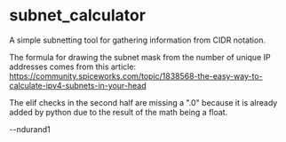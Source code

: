# subnet_calculator
A simple subnetting tool for gathering information from CIDR notation. 

The formula for drawing the subnet mask from the number of unique IP addresses comes from this article: 
https://community.spiceworks.com/topic/1838568-the-easy-way-to-calculate-ipv4-subnets-in-your-head

The elif checks in the second half are missing a ".0" because it is already added by python due to the result of the math being a float. 

--ndurand1
